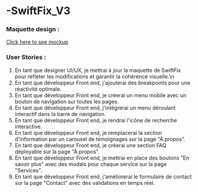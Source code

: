 # -SwiftFix_V3

### Maquette design :
[Click here to see mockup](https://www.figma.com/file/4Hb21tDnd1x2X2j7vtOgKb/SwiftFix-v2?mode=dev)


### User Stories :

1. En tant que designer UI/UX, je mettrai à jour la maquette de SwiftFix pour refléter les modifications et garantir la cohérence visuelle.\n
2. En tant que développeur Front end, j'ajouterai des breakpoints pour une réactivité optimale.
3. En tant que développeur Front end, je créerai un menu mobile avec un bouton de navigation sur toutes les pages.
4. En tant que développeur Front end, j'intégrerai un menu déroulant interactif dans la barre de navigation.
5. En tant que développeur Front end, je rendrai l'icône de recherche interactive.
6. En tant que développeur Front end, je remplacerai la section d'information par un carousel de témoignages sur la page "À.propos".
7. En tant que développeur Front end, je créerai une section FAQ déployable sur la page "À.propos".
8. En tant que développeur Front end, je mettrai en place des boutons "En savoir plus" avec des modals pour chaque service sur la page "Services".
9. En tant que développeur Front end, j'améliorerai le formulaire de contact sur la page "Contact" avec des validations en temps réel.
